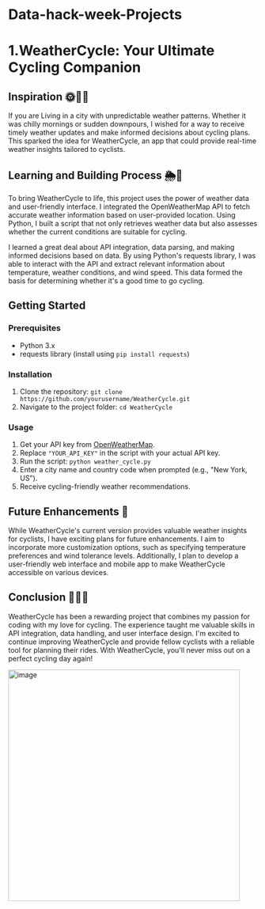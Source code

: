 # Data-hack-week-Projects
# 1.WeatherCycle: Your Ultimate Cycling Companion

## Inspiration 🌞🚴‍♀️
If you are Living in a city with unpredictable weather patterns. Whether it was chilly mornings or sudden downpours, I wished for a way to receive timely weather updates and make informed decisions about  cycling plans. This sparked the idea for WeatherCycle, an app that could provide real-time weather insights tailored to cyclists.

## Learning and Building Process 🌦️🔧
To bring WeatherCycle to life, this  project uses the power of weather data and user-friendly interface. I integrated the OpenWeatherMap API to fetch accurate weather information based on user-provided location. Using Python, I built a script that not only retrieves weather data but also assesses whether the current conditions are suitable for cycling.

I learned a great deal about API integration, data parsing, and making informed decisions based on data. By using Python's requests library, I was able to interact with the API and extract relevant information about temperature, weather conditions, and wind speed. This data formed the basis for determining whether it's a good time to go cycling.

## Getting Started

### Prerequisites
- Python 3.x
- requests library (install using `pip install requests`)

### Installation
1. Clone the repository: `git clone https://github.com/yourusername/WeatherCycle.git`
2. Navigate to the project folder: `cd WeatherCycle`

### Usage
1. Get your API key from [OpenWeatherMap](https://home.openweathermap.org/users/sign_up).
2. Replace `"YOUR_API_KEY"` in the script with your actual API key.
3. Run the script: `python weather_cycle.py`
4. Enter a city name and country code when prompted (e.g., "New York, US").
5. Receive cycling-friendly weather recommendations.

## Future Enhancements 🚀
While WeatherCycle's current version provides valuable weather insights for cyclists, I have exciting plans for future enhancements. I aim to incorporate more customization options, such as specifying temperature preferences and wind tolerance levels. Additionally, I plan to develop a user-friendly web interface and mobile app to make WeatherCycle accessible on various devices.

## Conclusion 🌈🚵‍♀️
WeatherCycle has been a rewarding project that combines my passion for coding with my love for cycling. The experience taught me valuable skills in API integration, data handling, and user interface design. I'm excited to continue improving WeatherCycle and provide fellow cyclists with a reliable tool for planning their rides. With WeatherCycle, you'll never miss out on a perfect cycling day again!

 <img width="468" alt="image" src="https://github.com/ShivaNagachander/Data-hack-week-Projects/assets/123239393/5c71f086-4d4c-4472-ac12-28baf720170a">

